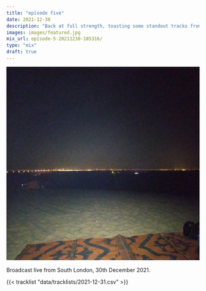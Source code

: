 ```yaml
---
title: "episode five"
date: 2021-12-30
description: "Back at full strength, toasting some standout tracks from every month of this savage year."
images: images/featured.jpg
mix_url: episode-5-20211230-185316/
type: "mix"
draft: true
---
```


![artwork](images/featured.jpg)

Broadcast live from South London, 30th December 2021.

{{< tracklist "data/tracklists/2021-12-31.csv" >}}

